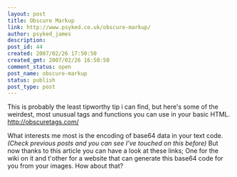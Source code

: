 ```yaml
---
layout: post
title: Obscure Markup
link: http://www.psyked.co.uk/obscure-markup/
author: psyked_james
description: 
post_id: 44
created: 2007/02/26 17:50:50
created_gmt: 2007/02/26 16:50:50
comment_status: open
post_name: obscure-markup
status: publish
post_type: post
---
```


This is probably the least tipworthy tip i can find, but here's some of the weirdest, most unusual tags and functions 
you can use in your basic HTML. <http://obscuretags.com/> 

What interests me most is the encoding of base64 data in your text code. _(Check previous posts and you can see I've 
touched on this before)_ But now thanks to this article you can have a look at these links; One for the wiki on it and 
t'other for a website that can generate this base64 code for you from your images. How about that?